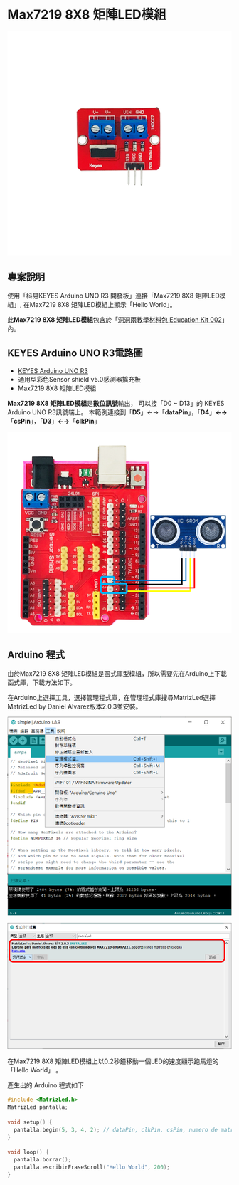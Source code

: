 # Max7219 8X8 矩陣LED模組

![](../../.gitbook/assets/01%20%281%29.png)

## 專案說明

使用「科易KEYES Arduino UNO R3 開發板」連接「Max7219 8X8 矩陣LED模組」, 在Max7219 8X8 矩陣LED模組上顯示「Hello World」。

此**Max7219 8X8 矩陣LED模組**包含於「[洞洞兩教學材料包 Education Kit 002](https://www.robotkingdom.com.tw/product/rk-education-kit-002/)」內。

## KEYES Arduino UNO R3電路圖

* [KEYES Arduino UNO R3 
  ](https://www.robotkingdom.com.tw/product/keyes-uno-r3/)
* 通用型彩色Sensor shield v5.0感測器擴充板
* Max7219 8X8 矩陣LED模組

**Max7219 8X8 矩陣LED模組**是**數位訊號**輸出， 可以接「D0 ~ D13」的 KEYES Arduino UNO R3訊號端上。 本範例連接到「**D5**」←→「**dataPin**」，「**D4**」**←→**「**csPin**」，「**D3**」**←→**「**clkPin**」

![](../../.gitbook/assets/02%20%2812%29.png)

## Arduino 程式

由於Max7219 8X8 矩陣LED模組是函式庫型模組，所以需要先在Arduino上下載函式庫，下載方法如下。

在Arduino上選擇工具，選擇管理程式庫，在管理程式庫搜尋MatrizLed選擇MatrizLed by Daniel Alvarez版本2.0.3並安裝。

![](../../.gitbook/assets/03%20%283%29.png)

![](../../.gitbook/assets/04%20%283%29.png)

在Max7219 8X8 矩陣LED模組上以0.2秒鐘移動一個LED的速度顯示跑馬燈的「Hello World」 。

產生出的 Arduino 程式如下

```c
#include <MatrizLed.h>
MatrizLed pantalla;

void setup() {
  pantalla.begin(5, 3, 4, 2); // dataPin, clkPin, csPin, numero de matrices de 8x8
}

void loop() { 
  pantalla.borrar();
  pantalla.escribirFraseScroll("Hello World", 200); 
}

```



